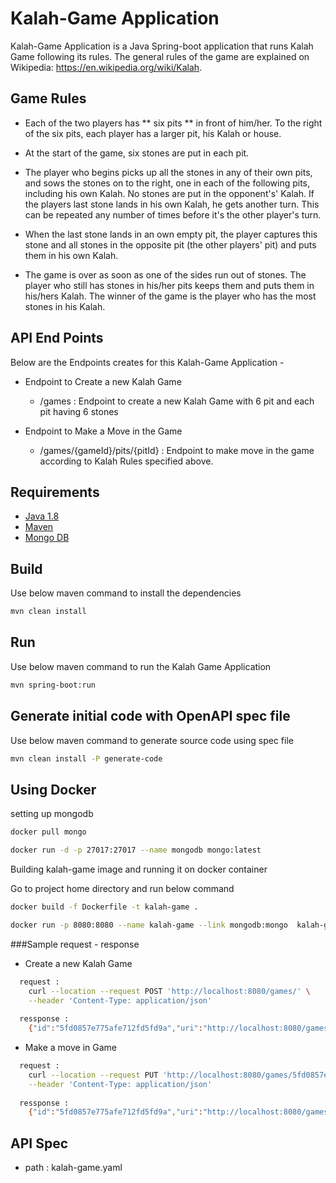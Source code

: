 # Kalah-Game Application

Kalah-Game Application is a Java Spring-boot application that runs Kalah Game following its rules. The general rules
of the game are explained on Wikipedia: https://en.wikipedia.org/wiki/Kalah.

## Game Rules

* Each of the two players has ** six pits ** in front of him/her. To the right of the six pits, each player has a larger pit, his
Kalah or house.

* At the start of the game, six stones are put in each pit.

* The player who begins picks up all the stones in any of their own pits, and sows the stones on to the right, one in
each of the following pits, including his own Kalah. No stones are put in the opponent's' Kalah. If the players last
stone lands in his own Kalah, he gets another turn. This can be repeated any number of times before it's the other
player's turn.

* When the last stone lands in an own empty pit, the player captures this stone and all stones in the opposite pit (the
other players' pit) and puts them in his own Kalah.

* The game is over as soon as one of the sides run out of stones. The player who still has stones in his/her pits keeps
them and puts them in his/hers Kalah. The winner of the game is the player who has the most stones in his Kalah.


## API End Points
Below are the Endpoints creates for this Kalah-Game Application - 

+ Endpoint to Create a new Kalah Game
    - /games : Endpoint to create a new Kalah Game with 6 pit and each pit having 6 stones
   
+ Endpoint to Make a Move in the Game
    - /games/{gameId}/pits/{pitId} : Endpoint to make move in the game according to Kalah Rules specified above.

## Requirements

* [Java 1.8](https://www.oracle.com/java/)
* [Maven](https://maven.apache.org/)
* [Mongo DB](https://www.mongodb.com/)


## Build

Use below maven command to install the dependencies

```bash
mvn clean install
```

## Run
Use below maven command to run the Kalah Game Application
```bash
mvn spring-boot:run
```

## Generate initial code with OpenAPI spec file 
Use below maven command to generate source code using spec file
```bash
mvn clean install -P generate-code
```

## Using Docker 
setting up mongodb 
```bash
docker pull mongo
```
```bash
docker run -d -p 27017:27017 --name mongodb mongo:latest
```
Building kalah-game image and running it on docker container 

Go to project home directory and run below command
```bash
docker build -f Dockerfile -t kalah-game . 
```
```bash
docker run -p 8080:8080 --name kalah-game --link mongodb:mongo  kalah-game                   
```

###Sample request - response
+ Create a new Kalah Game
 
```bash    
  request :   
    curl --location --request POST 'http://localhost:8080/games/' \
    --header 'Content-Type: application/json'
    
  ressponse :  
    {"id":"5fd0857e775afe712fd5fd9a","uri":"http://localhost:8080/games/5fd0857e775afe712fd5fd9a","status":{"1":6,"2":6,"3":6,"4":6,"5":6,"6":6,"7":0,"8":6,"9":6,"10":6,"11":6,"12":6,"13":6,"14":0},"playerTurn":"PLAYER_ONE","winner":null}
```
+ Make a move in Game
 
```bash    
  request :   
    curl --location --request PUT 'http://localhost:8080/games/5fd0857e775afe712fd5fd9a/pits/1' \
    --header 'Content-Type: application/json'
    
  ressponse : 
    {"id":"5fd0857e775afe712fd5fd9a","uri":"http://localhost:8080/games/5fd0857e775afe712fd5fd9a","status":{"1":0,"2":7,"3":7,"4":7,"5":7,"6":7,"7":1,"8":6,"9":6,"10":6,"11":6,"12":6,"13":6,"14":0},"playerTurn":"PLAYER_ONE","winner":null}
```

## API Spec
+ path : kalah-game.yaml
    




